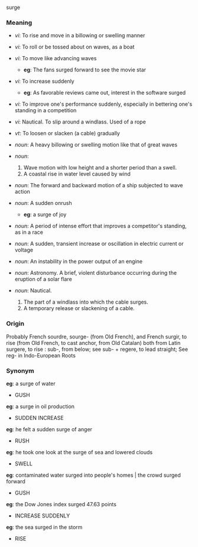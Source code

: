 surge
### Meaning
+ _vi_: To rise and move in a billowing or swelling manner
+ _vi_: To roll or be tossed about on waves, as a boat
+ _vi_: To move like advancing waves
    + __eg__: The fans surged forward to see the movie star
+ _vi_: To increase suddenly
    + __eg__: As favorable reviews came out, interest in the software surged
+ _vi_: To improve one's performance suddenly, especially in bettering one's standing in a competition
+ _vi_: Nautical. To slip around a windlass. Used of a rope
+ _vt_: To loosen or slacken (a cable) gradually

+ _noun_: A heavy billowing or swelling motion like that of great waves
+ _noun_:
   1. Wave motion with low height and a shorter period than a swell.
   2. A coastal rise in water level caused by wind
+ _noun_: The forward and backward motion of a ship subjected to wave action
+ _noun_: A sudden onrush
    + __eg__: a surge of joy
+ _noun_: A period of intense effort that improves a competitor's standing, as in a race
+ _noun_: A sudden, transient increase or oscillation in electric current or voltage
+ _noun_: An instability in the power output of an engine
+ _noun_: Astronomy. A brief, violent disturbance occurring during the eruption of a solar flare
+ _noun_: Nautical.
   1. The part of a windlass into which the cable surges.
   2. A temporary release or slackening of a cable.

### Origin

Probably French sourdre, sourge- (from Old French), and French surgir, to rise (from Old French, to cast anchor, from Old Catalan) both from Latin surgere, to rise : sub-, from below; see sub- + regere, to lead straight; See reg- in Indo-European Roots

### Synonym

__eg__: a surge of water

+ GUSH

__eg__: a surge in oil production

+ SUDDEN INCREASE

__eg__: he felt a sudden surge of anger

+ RUSH

__eg__: he took one look at the surge of sea and lowered clouds

+ SWELL

__eg__: contaminated water surged into people's homes | the crowd surged forward

+ GUSH

__eg__: the Dow Jones index surged 47.63 points

+ INCREASE SUDDENLY

__eg__: the sea surged in the storm

+ RISE


